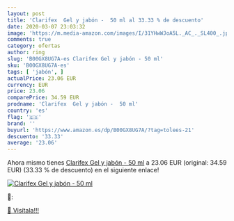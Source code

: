 ```yaml
---
layout: post
title: 'Clarifex  Gel y jabón -  50 ml al 33.33 % de descuento'
date: 2020-03-07 23:03:32
image: 'https://m.media-amazon.com/images/I/31YHwWJoA5L._AC_._SL400_.jpg'
comments: true
category: ofertas
author: ring
slug: 'B00GX8UG7A-es Clarifex Gel y jabón - 50 ml'
sku: 'B00GX8UG7A-es'
tags: [ 'jabón', ]
actualPrice: 23.06 EUR
currency: EUR
price: 23.06
comparePrice: 34.59 EUR
prodname: 'Clarifex  Gel y jabón -  50 ml'
country: 'es'
flag: '🇪🇸'
brand: ''
buyurl: 'https://www.amazon.es/dp/B00GX8UG7A/?tag=tolees-21'
descuento: '33.33'
average: '23.06'
---
```


Ahora mismo tienes [Clarifex  Gel y jabón -  50 ml](https://www.amazon.es/dp/B00GX8UG7A/?tag=tolees-21) a 23.06 EUR (original: 34.59 EUR) (33.33 %  de descuento) en el siguiente enlace!

[![Clarifex  Gel y jabón -  50 ml](https://m.media-amazon.com/images/I/31YHwWJoA5L._AC_._SL400_.jpg)](https://www.amazon.es/dp/B00GX8UG7A/?tag=tolees-21)

🔎:


[🛒 Visítala!!!](https://www.amazon.es/dp/B00GX8UG7A/?tag=tolees-21)
